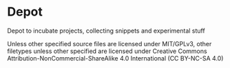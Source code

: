 Depot
========================================

Depot to incubate projects, collecting snippets and experimental stuff 


Unless other specified source files are licensed under MIT/GPLv3,
other filetypes unless other specified are licensed under Creative Commons
Attribution-NonCommercial-ShareAlike 4.0 International (CC BY-NC-SA 4.0)
